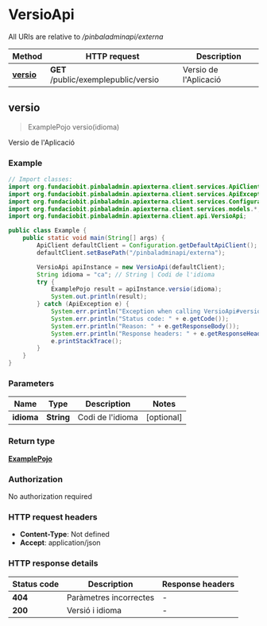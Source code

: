 # VersioApi

All URIs are relative to */pinbaladminapi/externa*

| Method | HTTP request | Description |
|------------- | ------------- | -------------|
| [**versio**](VersioApi.md#versio) | **GET** /public/exemplepublic/versio | Versio de l&#39;Aplicació |



## versio

> ExamplePojo versio(idioma)

Versio de l&#39;Aplicació

### Example

```java
// Import classes:
import org.fundaciobit.pinbaladmin.apiexterna.client.services.ApiClient;
import org.fundaciobit.pinbaladmin.apiexterna.client.services.ApiException;
import org.fundaciobit.pinbaladmin.apiexterna.client.services.Configuration;
import org.fundaciobit.pinbaladmin.apiexterna.client.services.models.*;
import org.fundaciobit.pinbaladmin.apiexterna.client.api.VersioApi;

public class Example {
    public static void main(String[] args) {
        ApiClient defaultClient = Configuration.getDefaultApiClient();
        defaultClient.setBasePath("/pinbaladminapi/externa");

        VersioApi apiInstance = new VersioApi(defaultClient);
        String idioma = "ca"; // String | Codi de l'idioma
        try {
            ExamplePojo result = apiInstance.versio(idioma);
            System.out.println(result);
        } catch (ApiException e) {
            System.err.println("Exception when calling VersioApi#versio");
            System.err.println("Status code: " + e.getCode());
            System.err.println("Reason: " + e.getResponseBody());
            System.err.println("Response headers: " + e.getResponseHeaders());
            e.printStackTrace();
        }
    }
}
```

### Parameters


| Name | Type | Description  | Notes |
|------------- | ------------- | ------------- | -------------|
| **idioma** | **String**| Codi de l&#39;idioma | [optional] |

### Return type

[**ExamplePojo**](ExamplePojo.md)

### Authorization

No authorization required

### HTTP request headers

- **Content-Type**: Not defined
- **Accept**: application/json


### HTTP response details
| Status code | Description | Response headers |
|-------------|-------------|------------------|
| **404** | Paràmetres incorrectes |  -  |
| **200** | Versió i idioma |  -  |

